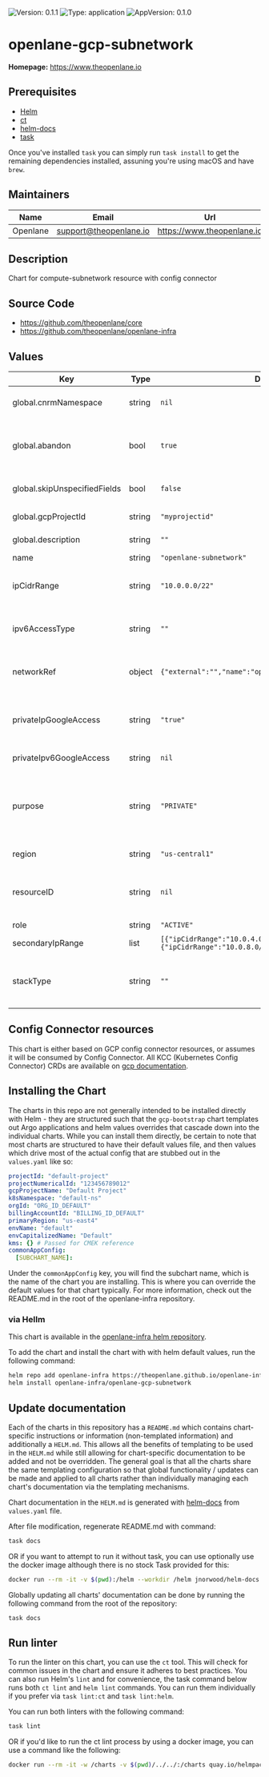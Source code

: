 ![Version: 0.1.1](https://img.shields.io/badge/Version-0.1.1-informational?style=flat-square) ![Type: application](https://img.shields.io/badge/Type-application-informational?style=flat-square) ![AppVersion: 0.1.0](https://img.shields.io/badge/AppVersion-0.1.0-informational?style=flat-square)

# openlane-gcp-subnetwork

**Homepage:** <https://www.theopenlane.io>

## Prerequisites

- [Helm](https://helm.sh/docs/intro/install/)
- [ct](https://github.com/helm/chart-testing)
- [helm-docs](https://github.com/norwoodj/helm-docs)
- [task](https://taskfile.dev/)

Once you've installed `task` you can simply run `task install` to get the remaining dependencies installed, assuning you're using macOS and have `brew`.

## Maintainers

| Name | Email | Url |
| ---- | ------ | --- |
| Openlane | <support@theopenlane.io> | <https://www.theopenlane.io> |

## Description

Chart for compute-subnetwork resource with config connector

## Source Code

* <https://github.com/theopenlane/core>
* <https://github.com/theopenlane/openlane-infra>

## Values

| Key | Type | Default | Description |
|-----|------|---------|-------------|
| global.cnrmNamespace | string | `nil` | Allows to deploy in another namespace than the release one |
| global.abandon | bool | `true` | Abandon resource if the manifests are deleted. Allow deleting a resource from config connector without deleting it from GCP |
| global.skipUnspecifiedFields | bool | `false` | This skips populating unspecified fields into the Kubernetes resource spec. |
| global.gcpProjectId | string | `"myprojectid"` | Project ID where to deploy the cluster |
| global.description | string | `""` | subNetwork description (use helm tpl) |
| name | string | `"openlane-subnetwork"` | The name of the resource. |
| ipCidrRange | string | `"10.0.0.0/22"` | The range of internal addresses that are owned by this subnetwork. Only IPv4 is supported. |
| ipv6AccessType | string | `""` | The access type of IPv6 address this subnet holds. Possible values: ["EXTERNAL", "INTERNAL"]. |
| networkRef | object | `{"external":"","name":"openlane-vpc","namespace":""}` | The network this subnet belongs to. Only networks that are in the distributed mode can have subnetworks. |
| privateIpGoogleAccess | string | `"true"` | When enabled, VMs in this subnetwork without external IP addresses can access Google APIs and services by using Private Google Access. |
| privateIpv6GoogleAccess | string | `nil` | The private IPv6 google access type for the VMs in this subnet. |
| purpose | string | `"PRIVATE"` | The purpose of the resource.  This field can be either 'PRIVATE_RFC_1918', 'REGIONAL_MANAGED_PROXY', 'GLOBAL_MANAGED_PROXY', or 'PRIVATE_SERVICE_CONNECT'. |
| region | string | `"us-central1"` | The GCP region for this subnetwork. |
| resourceID | string | `nil` | The name of the resource. Used for creation and acquisition. When unset, the value of `metadata.name` is used as the default. |
| role | string | `"ACTIVE"` |  |
| secondaryIpRange | list | `[{"ipCidrRange":"10.0.4.0/22","rangeName":"pods"},{"ipCidrRange":"10.0.8.0/22","rangeName":"services"}]` | The secondary range of the subnetwork. |
| stackType | string | `""` | The stack type for this subnet to identify whether the IPv6 feature is enabled or not. Possible values: ["IPV4_ONLY", "IPV4_IPV6"]. |

## Config Connector resources

This chart is either based on GCP config connector resources, or assumes it will be consumed by Config Connector. All KCC (Kubernetes Config Connector) CRDs are available on [gcp documentation](https://cloud.google.com/config-connector/docs/reference/overview).

## Installing the Chart

The charts in this repo are not generally intended to be installed directly with Helm - they are structured such that the `gcp-bootstrap` chart templates out Argo applications and helm values overrides that cascade down into the individual charts. While you can install them directly, be certain to note that most charts are structured to have their default values file, and then values which drive most of the actual config that are stubbed out in the `values.yaml` like so:

```yaml
projectId: "default-project"
projectNumericalId: "123456789012"
gcpProjectName: "Default Project"
k8sNamespace: "default-ns"
orgId: "ORG_ID_DEFAULT"
billingAccountId: "BILLING_ID_DEFAULT"
primaryRegion: "us-east4"
envName: "default"
envCapitalizedName: "Default"
kms: {} # Passed for CMEK reference
commonAppConfig:
  [SUBCHART_NAME]:
```

Under the `commonAppConfig` key, you will find the subchart name, which is the name of the chart you are installing. This is where you can override the default values for that chart typically. For more information, check out the README.md in the root of the openlane-infra repository.

### via Hellm

This chart is available in the [openlane-infra helm repository](https://theopenlane.github.io/openlane-infra).

To add the chart and install the chart with with helm default values, run the following command:

```bash
helm repo add openlane-infra https://theopenlane.github.io/openlane-infra
helm install openlane-infra/openlane-gcp-subnetwork
```

## Update documentation

Each of the charts in this repository has a `README.md` which contains chart-specific instructions or information (non-templated information) and additionally a `HELM.md`. This allows all the benefits of templating to be used in the `HELM.md` while still allowing for chart-specific documentation to be added and not be overridden. The general goal is that all the charts share the same templating configuration so that global functionality / updates can be made and applied to all charts rather than individually managing each chart's documentation via the templating mechanisms.

Chart documentation in the `HELM.md` is generated with [helm-docs](https://github.com/norwoodj/helm-docs) from `values.yaml` file.

After file modification, regenerate README.md with command:

```bash
task docs
```

OR if you want to attempt to run it without task, you can use optionally use the docker image although there is no stock Task provided for this:

```bash
docker run --rm -it -v $(pwd):/helm --workdir /helm jnorwood/helm-docs:v1.14.2 helm-docs
```

Globally updating all charts' documentation can be done by running the following command from the root of the repository:

```bash
task docs
```

## Run linter

To run the linter on this chart, you can use the `ct` tool. This will check for common issues in the chart and ensure it adheres to best practices. You can also run Helm's `lint` and for convenience, the task command below runs both `ct lint` and `helm lint` commands. You can run them individually if you prefer via `task lint:ct` and `task lint:helm`.

You can run both linters with the following command:

```bash
task lint
```

OR if you'd like to run the ct lint process by using a docker image, you can use a command like the following:

```bash
docker run --rm -it -w /charts -v $(pwd)/../../:/charts quay.io/helmpack/chart-testing:v3.12.0 ct lint --charts /charts/charts/openlane-gcp-subnetwork --config /charts/charts/openlane-gcp-subnetwork/ct.yaml
```
